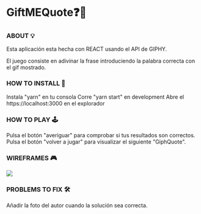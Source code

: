 # GiftMEQuote❓🎁

### ABOUT 💡

Esta aplicación esta hecha con REACT usando el API de GIPHY.

El juego consiste en adivinar la frase introduciendo la palabra correcta con el gif mostrado.

### HOW TO INSTALL 🔌

Instala "yarn" en tu consola
Corre "yarn start" en development
Abre el https://localhost:3000 en el explorador

### HOW TO PLAY 🕹

Pulsa el botón "averiguar" para comprobar si tus resultados son correctos.
Pulsa el botón "volver a jugar" para visualizar el siguiente "GiphQuote".

### WIREFRAMES 🎮

![](./WIREFRAME.png)

### PROBLEMS TO FIX 🛠

Añadir la foto del autor cuando la solución sea correcta.
